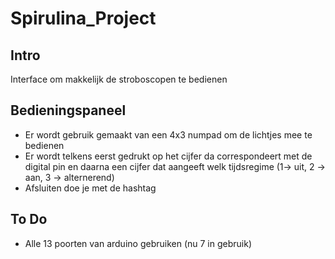 # Spirulina_Project

## Intro

Interface om makkelijk de stroboscopen te bedienen

## Bedieningspaneel
  - Er wordt gebruik gemaakt van een 4x3 numpad om de lichtjes mee te bedienen
  - Er wordt telkens eerst gedrukt op het cijfer da correspondeert met de digital pin en daarna een cijfer dat aangeeft welk tijdsregime (1-> uit, 2 -> aan, 3 -> alternerend)
  - Afsluiten doe je met de hashtag
## To Do

- Alle 13 poorten van arduino gebruiken (nu 7 in gebruik)
